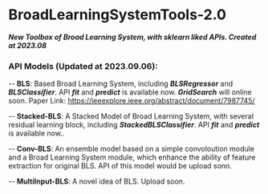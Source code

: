 # BroadLearningSystemTools-2.0
***New Toolbox of Broad Learning System, with sklearn liked APIs. Created at 2023.08***

### API Models (Updated at 2023.09.06):

-- **BLS**: Based Broad Learning System, including ***BLSRegressor*** and ***BLSClassifier***. API ***fit*** and ***predict*** is available now. ***GridSearch*** will online soon. Paper Link: https://ieeexplore.ieee.org/abstract/document/7987745/

-- **Stacked-BLS**: A Stacked Model of Broad Learning System, with several residual learning block, including ***StackedBLSClassifier***. API ***fit*** and ***predict*** is available now.. 

-- **Conv-BLS**: An ensemble model based on a simple convoloution module and a Broad Learning System module, which enhance the ability of feature extraction for original BLS. API of this model would be upload sonn.

-- **MultiInput-BLS**: A novel idea of BLS. Upload soon.

